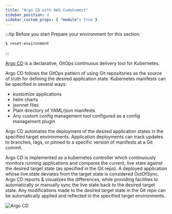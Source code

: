 ```yaml
---
title: "Argo CD with AWS CodeCommit"
sidebar_position: 4
sidebar_custom_props: { "module": true }
---
```


:::tip Before you start
Prepare your environment for this section:

```bash timeout=300 wait=30
$ reset-environment
```

:::

[Argo CD](https://argoproj.github.io/cd/) is a declarative, GitOps continuous delivery tool for Kubernetes.

Argo CD follows the GitOps pattern of using Git repositories as the source of truth for defining the desired application state. Kubernetes manifests can be specified in several ways:

- kustomize applications
- helm charts
- jsonnet files
- Plain directory of YAML/json manifests
- Any custom config management tool configured as a config management plugin

Argo CD automates the deployment of the desired application states in the specified target environments. Application deployments can track updates to branches, tags, or pinned to a specific version of manifests at a Git commit.

Argo CD is implemented as a kubernetes controller which continuously monitors running applications and compares the current, live state against the desired target state (as specified in the Git repo). A deployed application whose live state deviates from the target state is considered OutOfSync. Argo CD reports & visualizes the differences, while providing facilities to automatically or manually sync the live state back to the desired target state. Any modifications made to the desired target state in the Git repo can be automatically applied and reflected in the specified target environments.

![Argo CD](https://argo-cd.readthedocs.io/en/stable/assets/argocd-ui.gif)
